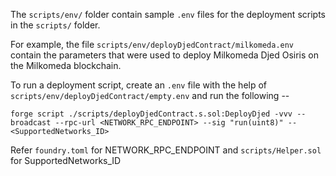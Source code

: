 The `scripts/env/` folder contain sample `.env` files for the deployment scripts in the `scripts/` folder.

For example, the file `scripts/env/deployDjedContract/milkomeda.env` contain the parameters that were used to deploy Milkomeda Djed Osiris on the Milkomeda blockchain.

To run a deployment script, create an `.env` file with the help of `scripts/env/deployDjedContract/empty.env` and run the following --
 ```shell
forge script ./scripts/deployDjedContract.s.sol:DeployDjed -vvv --broadcast --rpc-url <NETWORK_RPC_ENDPOINT> --sig "run(uint8)" -- <SupportedNetworks_ID>
```

Refer `foundry.toml` for NETWORK_RPC_ENDPOINT and `scripts/Helper.sol` for SupportedNetworks_ID